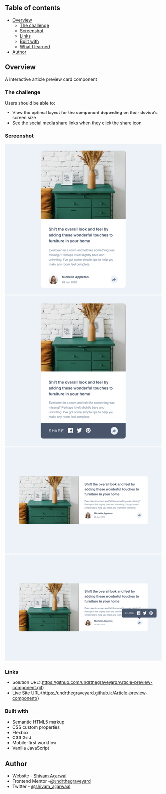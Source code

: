 ## Table of contents

- [Overview](#overview)
  - [The challenge](#the-challenge)
  - [Screenshot](#screenshot)
  - [Links](#links)
  - [Built with](#built-with)
  - [What I learned](#what-i-learned)
- [Author](#author)

## Overview

A interactive article preview card component

### The challenge

Users should be able to:

- View the optimal layout for the component depending on their device's screen size
- See the social media share links when they click the share icon

### Screenshot

![](./design/Final%20Design%20%20Mobile%20Preview.png)
![](./design/Final%20Design%20Mobile%20Preview(Active%20State).png)
![](./design/Final%20Design%20Desktop%20Preview.png)
![](./design/Final%20Design%20Desktop%20Preview(Active%20State).png)

### Links

- Solution URL:(https://github.com/undrthegraveyard/Article-preview-component.git)
- Live Site URL:(https://undrthegraveyard.github.io/Article-preview-component/)

### Built with

- Semantic HTML5 markup
- CSS custom properties
- Flexbox
- CSS Grid
- Mobile-first workflow
- Vanilla JavaScript

## Author

- Website - [Shivam Agarwal](https://shivamagarwal.au/)
- Frontend Mentor -[@undrthegraveyard](https://www.frontendmentor.io/profile/undrthegraveyard)
- Twitter - [@shivam_agarwaal](https://x.com/shivam_agarwaal)